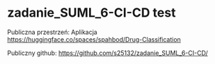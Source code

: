 # zadanie_SUML_6-CI-CD test

Publiczna przestrzeń:
Aplikacja https://huggingface.co/spaces/spahbod/Drug-Classification

Publiczny github:
https://github.com/s25132/zadanie_SUML_6-CI-CD/